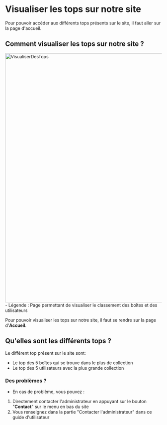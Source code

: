 # Visualiser les tops sur notre site

Pour pouvoir accéder aux différents tops présents sur le site, il faut aller sur la page d'accueil.

## Comment visualiser les tops sur notre site ?

<img src="../../img/VisualiserDesTops.png" alt="VisualiserDesTops" width="800px">
<!-- ![Page permettant de visualiser le classement des boîtes et des utilisateurs](../../img/VisualiserDesTops.png) -->
- Légende : Page permettant de visualiser le classement des boîtes et des utilisateurs

Pour pouvoir visualiser les tops sur notre site, il faut se rendre sur la page d'**Accueil**.

## Qu'elles sont les différents tops ?

Le différent top présent sur le site sont:

- Le top des 5 boîtes qui se trouve dans le plus de collection
- Le top des 5 utilisateurs avec la plus grande collection

### Des problèmes ?

- En cas de problème, vous pouvez :

1. Directement contacter l'administrateur en appuyant sur le bouton "**Contact**" sur le menu en bas du site
2. Vous renseignez dans la partie "Contacter l'administrateur" dans ce guide d'utilisateur
